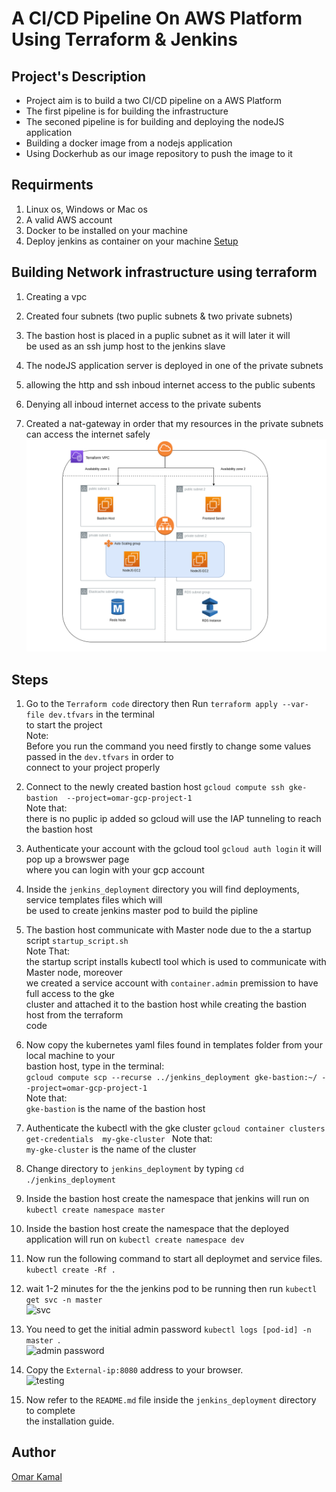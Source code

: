 # A CI/CD Pipeline On AWS Platform Using Terraform & Jenkins

## Project's Description

- Project aim is to build a two CI/CD pipeline on a AWS Platform
- The first pipeline is for building the infrastructure
- The seconed pipeline is for building and deploying the nodeJS application
- Building a docker image from a nodejs application
- Using Dockerhub as our image repository to push the image to it

## Requirments

1. Linux os, Windows or Mac os  
2. A valid AWS account  
3. Docker to be installed on your machine 
4. Deploy jenkins as container on your machine  [ Setup ](https://davelms.medium.com/run-jenkins-in-a-docker-container-part-1-docker-in-docker-7ca75262619d) 


## Building Network infrastructure using terraform 

1. Creating a vpc 

2. Created four subnets (two puplic subnets & two private subnets) 

3. The bastion host is placed in a puplic subnet as it will later it will <br />
    be used as an ssh jump host to the jenkins slave

4. The nodeJS application server is deployed in one of the private subnets

5. allowing the http and ssh inboud internet access to the public subents

6. Denying all inboud internet access to the private subents

7. Created a nat-gateway in order that my resources in the private subnets <br />
   can access the internet safely<br /> 
![](./images/network.png "The example")


## Steps
1. Go to the `Terraform code` directory then Run `terraform apply --var-file dev.tfvars` in the terminal <br />
   to start the project <br />
   Note: <br />
   Before you run the command you need firstly to change some values passed in the `dev.tfvars` in order to <br />
   connect to your project properly

2. Connect to the newly created bastion host `gcloud compute ssh gke-bastion  --project=omar-gcp-project-1` <br />
   Note that: <br />
   there is no puplic ip added so gcloud will use the IAP tunneling to reach the bastion host <br />
     
3. Authenticate your account with the gcloud tool `gcloud auth login` it will pop up a browswer page  <br /> 
   where you can login with your gcp account

4. Inside the `jenkins_deployment` directory you will find deployments, service templates files which will <br />
   be used to create jenkins master pod to build the pipline

5. The bastion host  communicate with Master node due to the a startup script `startup_script.sh`  <br />
    Note That: <br /> 
    the startup script installs kubectl tool which is used to communicate with Master node, moreover <br />
    we created a service account with `container.admin` premission to have full access to the gke <br />
    cluster and attached it to the bastion host while creating the bastion host from the terraform <br />
    code

6. Now copy the kubernetes yaml files found in templates folder from your local machine to your <br />
    bastion host, type in the terminal: <br />
    `gcloud compute scp --recurse ../jenkins_deployment gke-bastion:~/ --project=omar-gcp-project-1` <br />
    Note that: <br />
    `gke-bastion` is the name of the bastion host

7. Authenticate the kubectl with the gke cluster `gcloud container clusters get-credentials  my-gke-cluster `
    Note that: <br />
    `my-gke-cluster` is the name of the cluster 

8. Change directory to `jenkins_deployment` by typing `cd ./jenkins_deployment`

9. Inside the bastion host create the namespace that jenkins will run on `kubectl create namespace master`


10. Inside the bastion host create the namespace that the deployed application will run on `kubectl create namespace dev`


11. Now run the following command to start all deploymet and service files. `kubectl create -Rf .`<br />

12. wait 1-2 minutes for the the jenkins pod to be running then run `kubectl get svc -n master`<br />
![](./images/svc.png "svc")

13. You need to get the initial admin password `kubectl logs [pod-id] -n master `.<br />
![](./images/pass.png "admin password")

12. Copy the  `External-ip:8080` address to your browser.<br />
![](./images/browser.png "testing")

13. Now refer to the `README.md` file  inside the `jenkins_deployment` directory to complete <br />
    the installation guide.

## Author

[Omar Kamal ](https://www.linkedin.com/in/omar-soliman-617188208/)
